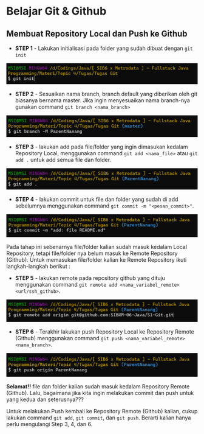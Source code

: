 # Belajar Git & Github

## Membuat Repository Local dan Push ke Github
- **STEP 1** - Lakukan initialisasi pada folder yang sudah dibuat dengan `git init`

![Image Git Bash](https://github.com/SIBKM-06-Java/S1-Git/blob/ParentNanang/img/Screenshot%20(233).png?raw=true)

- **STEP 2** - Sesuaikan nama branch, branch default yang diberikan oleh git biasanya bernama master. Jika ingin menyesuaikan nama branch-nya gunakan command `git branch <nama_branch>` 

![Image Git Bash](https://github.com/SIBKM-06-Java/S1-Git/blob/ParentNanang/img/Screenshot%20(234).png?raw=true)

- **STEP 3** - lakukan add pada file/folder yang ingin dimasukan kedalam Repository Local, menggunakan command `git add <nama_file>` atau `git add .` untuk add semua file dan folder.

![Image Git Bash](https://github.com/SIBKM-06-Java/S1-Git/blob/ParentNanang/img/Screenshot%20(235).png?raw=true)

- **STEP 4** - lakukan commit untuk file dan folder yang sudah di add sebelumnya menggunakan command `git commit -m "<pesan_commit>"`.

![Image Git Bash](https://github.com/SIBKM-06-Java/S1-Git/blob/ParentNanang/img/Screenshot%20(236).png?raw=true)

Pada tahap ini sebenarnya file/folder kalian sudah masuk kedalam Local Repository, tetapi file/folder nya belum masuk ke Remote Repository (Github). Untuk memasukan file/folder kalian ke Remote Repository ikuti langkah-langkah berikut : 

- **STEP 5** - lakukan remote pada repository github yang dituju menggunakan command `git remote add <nama_variabel_remote> <url/ssh_github>`.

![Image Git Bash](https://github.com/SIBKM-06-Java/S1-Git/blob/ParentNanang/img/Screenshot%20(237).png?raw=true)

- **STEP 6** - Terakhir lakukan push Repository Local ke Repository Remote (Github) menggunakan command `git push <nama_variabel_remote> <nama_branch>`.

![Image Git Bash](https://github.com/SIBKM-06-Java/S1-Git/blob/ParentNanang/img/Screenshot%20(238).png?raw=true)

**Selamat!!** file dan folder kalian sudah masuk kedalam Repository Remote (Github). Lalu, bagaimana jika kita ingin melakukan commit dan push untuk yang kedua dan seterusnya???

Untuk melakukan Push kembali ke Repository Remote (Github) kalian, cukup lakukan command `git add`, `git commit`, dan `git push`. Berarti kalian hanya perlu mengulangi Step 3, 4, dan 6. 